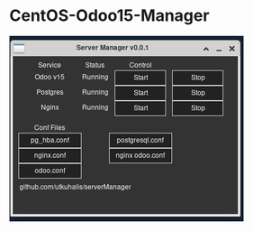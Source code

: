 # CentOS-Odoo15-Manager
 
![N|Solid](https://raw.githubusercontent.com/utkuhalis/CentOS-Odoo15-Manager/main/ss.png)